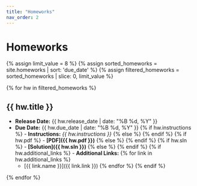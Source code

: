 ```yaml
---
title: "Homeworks"
nav_order: 2
---
```


# Homeworks

<!-- Submit homeworks to [canvas](https://canvas.utexas.edu/). -->

{% assign limit_value = 8 %}  <!-- Set this to the number of hws to display-->
{% assign sorted_homeworks = site.homeworks | sort: 'due_date' %}
{% assign filtered_homeworks = sorted_homeworks | slice: 0, limit_value %}

<!-- Debugging output -->
<!-- <p>Limit Value: {{ limit_value }}</p>
<p>Total Items: {{ total_items }}</p>
<p>Start Index: {{ start_index }}</p> -->
<!-- <p>Sorted Homeworks:</p>
<pre>{{ sorted_homeworks | inspect }}</pre> -->
<!-- <p>Filtered Homeworks:</p>
<pre>{{ filtered_homeworks |inspect }}</pre> -->

{% for hw in filtered_homeworks %}
## {{ hw.title }}

- **Release Date:** {{ hw.release_date | date: "%B %d, %Y" }}
- **Due Date:** {{ hw.due_date | date: "%B %d, %Y" }}
{% if hw.instructions %} - **Instructions:** *{{ hw.instructions }}* {% else %} <!--**PDF:** *To be released*--> {% endif %}
{% if hw.pdf %} - **[PDF]({{ hw.pdf }})** {% else %} <!--- **PDF:** *To be released*--> {% endif %}
{% if hw.sln %} - **[Solution]({{ hw.sln }})** {% else %} <!--- **Solution:** *To be released*--> {% endif %}
{% if hw.additional_links %} - **Additional Links:** {% for link in hw.additional_links %} 
    - [{{ link.name }}]({{ link.link }}) {% endfor %} {% endif %}

{% endfor %}

<!-- - {% if hw.gradescope_link %} **[Submit to Gradescope]({{ hw.gradescope_link }})** {% else %} **Submit to Gradescope:** *To be released* {% endif %} -->
